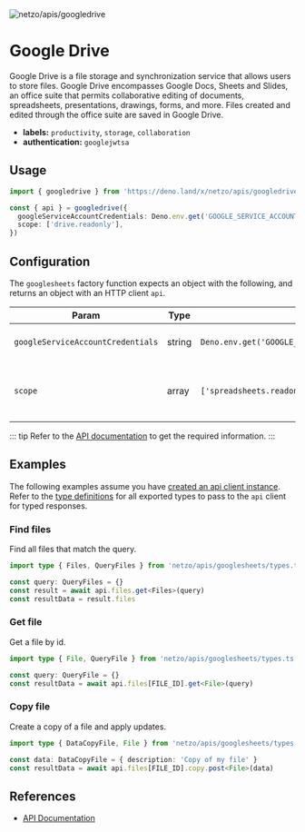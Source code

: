 
<img src="https://raw.githubusercontent.com/netzo/netzo/main/assets/apis/googledrive.svg" alt="netzo/apis/googledrive" class="mb-5 w-75px">

# Google Drive

Google Drive is a file storage and synchronization service that allows users to store files. Google Drive encompasses Google Docs, Sheets and Slides, an office suite that permits collaborative editing of documents, spreadsheets, presentations, drawings, forms, and more. Files created and edited through the office suite are saved in Google Drive.

- **labels:** `productivity`, `storage`, `collaboration`
- **authentication:** `googlejwtsa`

## Usage

```ts
import { googledrive } from 'https://deno.land/x/netzo/apis/googledrive/mod.ts'

const { api } = googledrive({
  googleServiceAccountCredentials: Deno.env.get('GOOGLE_SERVICE_ACCOUNT_CREDENTIALS'),
  scope: ['drive.readonly'],
})
```

## Configuration

The `googlesheets` factory function expects an object with the following, and returns an object with an HTTP client `api`.


| Param                             | Type   | Default                                              | Description                                           |
|-----------------------------------|--------|------------------------------------------------------|-------------------------------------------------------|
| `googleServiceAccountCredentials` | string | `Deno.env.get('GOOGLE_SERVICE_ACCOUNT_CREDENTIALS')` | credentials to use for authentication                 |
| `scope`                           | array  | `['spreadsheets.readonly']`                          | the permissions granted to interact with the resource |

::: tip Refer to the [API documentation](https://developers.google.com/drive/api/reference/rest/v3) to get the required information.
:::

## Examples

The following examples assume you have [created an api client instance](#usage). Refer to the [type definitions](https://deno.land/x/netzo/apis/googledrive/types.ts) for all exported types to pass to the `api` client for typed responses.


### Find files

Find all files that match the query.

```ts
import type { Files, QueryFiles } from 'netzo/apis/googlesheets/types.ts'

const query: QueryFiles = {}
const result = await api.files.get<Files>(query)
const resultData = result.files
```

### Get file

Get a file by id.

```ts
import type { File, QueryFile } from 'netzo/apis/googlesheets/types.ts'

const query: QueryFile = {}
const resultData = await api.files[FILE_ID].get<File>(query)
```

### Copy file

Create a copy of a file and apply updates.

```ts
import type { DataCopyFile, File } from 'netzo/apis/googlesheets/types.ts'

const data: DataCopyFile = { description: 'Copy of my file' }
const resultData = await api.files[FILE_ID].copy.post<File>(data)
```

## References

- [API Documentation](https://developers.google.com/drive/api/reference/rest/v3)
